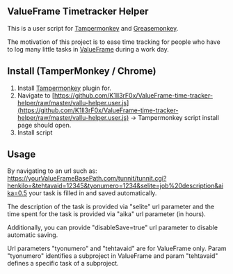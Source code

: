 ## ValueFrame Timetracker Helper

This is a user script for [Tampermonkey](http://tampermonkey.net/) and [Greasemonkey](https://www.greasespot.net/).

The motivation of this project is to ease time tracking for people who have to log many little tasks in [ValueFrame](https://psa.visma.fi/valueframe/) 
during a work day.

## Install (TamperMonkey / Chrome)

1. Install [Tampermonkey](https://chrome.google.com/webstore/detail/tampermonkey/dhdgffkkebhmkfjojejmpbldmpobfkfo) plugin for.
1. Navigate to [https://github.com/K1ll3rF0x/ValueFrame-time-tracker-helper/raw/master/vallu-helper.user.js](https://github.com/K1ll3rF0x/ValueFrame-time-tracker-helper/raw/master/vallu-helper.user.js)
    -> Tampermonkey script install page should open.
1. Install script


## Usage

By navigating to an url such as: https://yourValueFrameBasePath.com/tunnit/tunnit.cgi?henkilo=&tehtavaid=12345&tyonumero=1234&selite=job%20description&aika=0.5
your task is filled in and saved automatically.

The description of the task is provided via "selite" url parameter and the time spent for the task is provided via "aika" url parameter (in hours).

Additionally, you can provide "disableSave=true" url parameter to disable automatic saving.

Url parameters "tyonumero" and "tehtavaid" are for ValueFrame only.
Param "tyonumero" identifies a subproject in ValueFrame and param "tehtavaid" defines a specific task of a subproject.